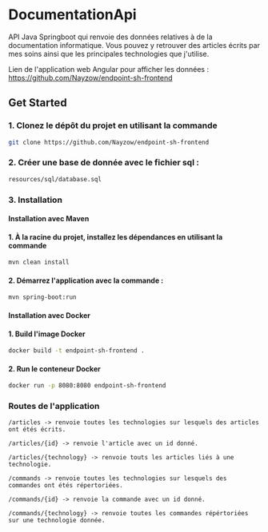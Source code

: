 # DocumentationApi

API Java Springboot qui renvoie des données relatives à de la documentation informatique. Vous pouvez y retrouver des articles écrits par mes soins ainsi que les principales technologies que j'utilise.

Lien de l'application web Angular pour afficher les données : https://github.com/Nayzow/endpoint-sh-frontend
## Get Started

### 1. Clonez le dépôt du projet en utilisant la commande

```bash
git clone https://github.com/Nayzow/endpoint-sh-frontend
```

### 2. Créer une base de donnée avec le fichier sql :

```bash
resources/sql/database.sql
```

### 3. Installation

#### Installation avec Maven

#### 1. À la racine du projet, installez les dépendances en utilisant la commande

```bash
mvn clean install
```

#### 2. Démarrez l'application avec la commande :

```bash
mvn spring-boot:run
```

#### Installation avec Docker

#### 1. Build l'image Docker

```bash
docker build -t endpoint-sh-frontend .
```

####  2. Run le conteneur Docker

```bash
docker run -p 8080:8080 endpoint-sh-frontend
```

### Routes de l'application

```
/articles -> renvoie toutes les technologies sur lesquels des articles ont étés écrits.
```

```
/articles/{id} -> renvoie l'article avec un id donné.
```

```
/articles/{technology} -> renvoie touts les articles liés à une technologie.
```

```
/commands -> renvoie toutes les technologies sur lesquels des commandes ont étés répertoriées.
```

```
/commands/{id} -> renvoie la commande avec un id donné.
```

```
/commands/{technology} -> renvoie toutes les commandes répértoriées sur une technologie donnée.
```
